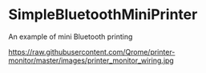# SimpleBluetoothMiniPrinter
An example of mini Bluetooth printing

https://raw.githubusercontent.com/Qrome/printer-monitor/master/images/printer_monitor_wiring.jpg
